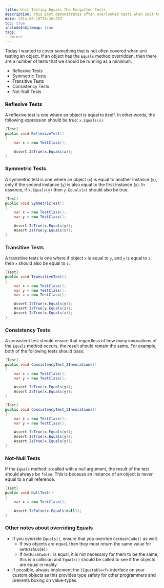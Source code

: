 ```yaml
---
title: Unit Testing Equals The Forgotten Tests
description: This post demonstrates often overlooked tests when unit testing an object
date: 2014-06-18T18:20:25Z
toc: true
includeInSitemap: true
tags:
- dotnet
---
```



Today I wanted to cover something that is not often covered when unit testing an object. If an object has the `Equals` method overridden, then there are a number of tests that we should be running as a minimum:<!--more-->

- Reflexive Tests
- Symmetric Tests
- Transitive Tests
- Consistency Tests
- Not-Null Tests

### Reflexive Tests

A reflexive test is one where an object is equal to itself. In other words, the following expression should be true: `x.Equals(x)`.

```csharp
[Test]
public void ReflexiveTest()
{
    var x = new TestClass();

    Assert.IsTrue(x.Equals(x));
}
```

### Symmetric Tests

A symmetric test is one where an object (`x`) is equal to another instance (`y`), only if the second instance (`y`) is also equal to the first instance (`x`). In essence, if `x.Equals(y)` then `y.Equals(x)` should also be true.

```csharp
[Test]
public void SymmetricTest()
{
    var x = new TestClass();
    var y = new TestClass();

    Assert.IsTrue(x.Equals(y));
    Assert.IsTrue(y.Equals(x));
}
```

### Transitive Tests

A transitive tests is one where if object `x` is equal to `y`, and `y` is equal to `z`, then `x` should also be equal to `z`.

```csharp
[Test]
public void TransitiveTest()
{
    var x = new TestClass();
    var y = new TestClass();
    var z = new TestClass();

    Assert.IsTrue(x.Equals(y));
    Assert.IsTrue(y.Equals(z));
    Assert.IsTrue(x.Equals(z));
}
```

### Consistency Tests

A consistent test should ensure that regardless of how many invocations of the `Equals` method occurs, the result should remain the same. For example, both of the following tests should pass:

```csharp
[Test]
public void ConsistencyTest_2Invocations()
{
    var x = new TestClass();
    var y = new TestClass();

    Assert.IsTrue(x.Equals(y));
    Assert.IsTrue(x.Equals(y));
}

[Test]
public void ConsistencyTest_3Invocations()
{
    var x = new TestClass();
    var y = new TestClass();

    Assert.IsTrue(x.Equals(y));
    Assert.IsTrue(x.Equals(y));
    Assert.IsTrue(x.Equals(y));
}
```

### Not-Null Tests

If the `Equals` method is called with a null argument, the result of the test should always be `false`. This is because an instance of an object is never equal to a null reference.

```csharp
[Test]
public void NullTest()
{
    var x = new TestClass();

    Assert.IsFalse(x.Equals(null));
}
```

### Other notes about overriding Equals

- If you override `Equals()`, ensure that you override `GetHashCode()` as well.
  - If two objects are equal, then they must return the same value for `GetHashCode()`
  - If `GetHashCode()` is equal, it is not necessary for them to be the same; this is a collision and `Equals()` should be called to see if the objects are equal in reality
- If possible, always implement the `IEquatable<T>` interface on your custom objects as this provides type safety for other programmers and prevents boxing on value-types.
